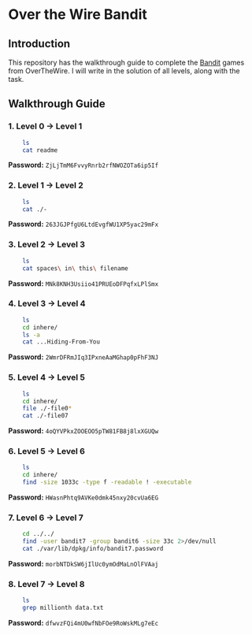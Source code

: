 # Over the Wire Bandit

## Introduction

This repository has the walkthrough guide to complete the [Bandit](https://overthewire.org/wargames/bandit/) games from OverTheWire.
I will write in the solution of all levels, along with the task.

## Walkthrough Guide

### **1. Level 0 -> Level 1**

```bash
    ls
    cat readme
```
**Password:** ```ZjLjTmM6FvvyRnrb2rfNWOZOTa6ip5If```

### **2. Level 1 -> Level 2**

```bash
    ls
    cat ./-
```
**Password:** ```263JGJPfgU6LtdEvgfWU1XP5yac29mFx```

### **3. Level 2 -> Level 3**

```bash
    ls
    cat spaces\ in\ this\ filename
```
**Password:** ```MNk8KNH3Usiio41PRUEoDFPqfxLPlSmx```

### **4. Level 3 -> Level 4**

```bash
    ls
    cd inhere/
    ls -a
    cat ...Hiding-From-You
```
**Password:** ```2WmrDFRmJIq3IPxneAaMGhap0pFhF3NJ```

### **5. Level 4 -> Level 5**

```bash
    ls
    cd inhere/
    file ./-file0*
    cat ./-file07
```
**Password:** ```4oQYVPkxZOOEOO5pTW81FB8j8lxXGUQw```

### **6. Level 5 -> Level 6**

```bash
    ls
    cd inhere/
    find -size 1033c -type f -readable ! -executable

```
**Password:** ```HWasnPhtq9AVKe0dmk45nxy20cvUa6EG```

### **7. Level 6 -> Level 7**

```bash
    cd ../../
    find -user bandit7 -group bandit6 -size 33c 2>/dev/null
    cat ./var/lib/dpkg/info/bandit7.password
```
**Password:** ```morbNTDkSW6jIlUc0ymOdMaLnOlFVAaj```

### **8. Level 7 -> Level 8**

```bash
    ls
    grep millionth data.txt
```
**Password:** ```dfwvzFQi4mU0wfNbFOe9RoWskMLg7eEc```
